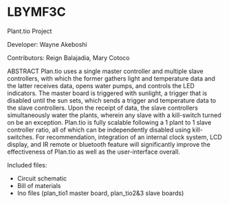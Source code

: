 # LBYMF3C
Plant.tio Project

Developer: Wayne Akeboshi

Contributors: Reign Balajadia, Mary Cotoco

ABSTRACT
Plan.tio uses a single master controller and multiple slave controllers, with which the former gathers light and temperature data and the latter receives data, opens water pumps, and controls the LED indicators. The master board is triggered with sunlight, a trigger that is disabled until the sun sets, which sends a trigger and temperature data to the slave controllers. Upon the receipt of data, the slave controllers simultaneously water the plants, wherein any slave with a kill-switch turned on be an exception. Plan.tio is fully scalable following a 1 plant to 1 slave controller ratio, all of which can be independently disabled using kill-switches. For recommendation, integration of an internal clock system, LCD display, and IR remote or bluetooth feature will significantly improve the effectiveness of Plan.tio as well as the user-interface overall. 

Included files:
- Circuit schematic
- Bill of materials
- Ino files (plan_tio1 master board, plan_tio2&3 slave boards)
